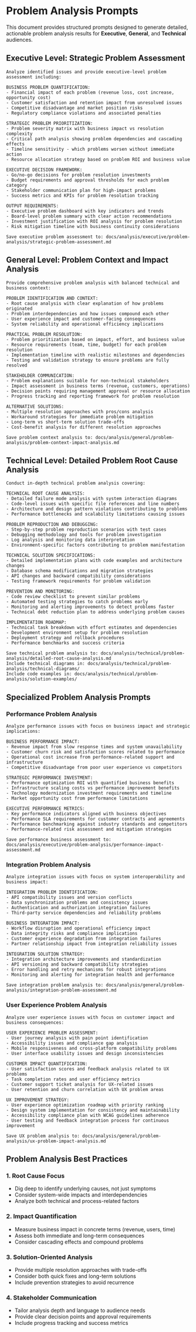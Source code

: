 # Problem Analysis Prompts

This document provides structured prompts designed to generate detailed, actionable problem analysis results for **Executive**, **General**, and **Technical** audiences.

## Executive Level: Strategic Problem Assessment
```
Analyze identified issues and provide executive-level problem assessment including:

BUSINESS PROBLEM QUANTIFICATION:
- Financial impact of each problem (revenue loss, cost increase, opportunity cost)
- Customer satisfaction and retention impact from unresolved issues
- Competitive disadvantage and market position risks
- Regulatory compliance violations and associated penalties

STRATEGIC PROBLEM PRIORITIZATION:
- Problem severity matrix with business impact vs resolution complexity
- Critical path analysis showing problem dependencies and cascading effects
- Timeline sensitivity - which problems worsen without immediate action
- Resource allocation strategy based on problem ROI and business value

EXECUTIVE DECISION FRAMEWORK:
- Go/no-go decisions for problem resolution investments
- Budget requirements and approval thresholds for each problem category
- Stakeholder communication plan for high-impact problems
- Success metrics and KPIs for problem resolution tracking

OUTPUT REQUIREMENTS:
- Executive problem dashboard with key indicators and trends
- Board-level problem summary with clear action recommendations
- Investment justification with ROI analysis for problem resolution
- Risk mitigation timeline with business continuity considerations

Save executive problem assessment to: docs/analysis/executive/problem-analysis/strategic-problem-assessment.md
```

## General Level: Problem Context and Impact Analysis
```
Provide comprehensive problem analysis with balanced technical and business context:

PROBLEM IDENTIFICATION AND CONTEXT:
- Root cause analysis with clear explanation of how problems originated
- Problem interdependencies and how issues compound each other
- User experience impact and customer-facing consequences
- System reliability and operational efficiency implications

PRACTICAL PROBLEM RESOLUTION:
- Problem prioritization based on impact, effort, and business value
- Resource requirements (team, time, budget) for each problem resolution
- Implementation timeline with realistic milestones and dependencies
- Testing and validation strategy to ensure problems are fully resolved

STAKEHOLDER COMMUNICATION:
- Problem explanations suitable for non-technical stakeholders
- Impact assessment in business terms (revenue, customers, operations)
- Decision points requiring management approval or resource allocation
- Progress tracking and reporting framework for problem resolution

ALTERNATIVE SOLUTIONS:
- Multiple resolution approaches with pros/cons analysis
- Workaround strategies for immediate problem mitigation
- Long-term vs short-term solution trade-offs
- Cost-benefit analysis for different resolution approaches

Save problem context analysis to: docs/analysis/general/problem-analysis/problem-context-impact-analysis.md
```

## Technical Level: Detailed Problem Root Cause Analysis
```
Conduct in-depth technical problem analysis covering:

TECHNICAL ROOT CAUSE ANALYSIS:
- Detailed failure mode analysis with system interaction diagrams
- Code-level issues with specific file references and line numbers
- Architecture and design pattern violations contributing to problems
- Performance bottlenecks and scalability limitations causing issues

PROBLEM REPRODUCTION AND DEBUGGING:
- Step-by-step problem reproduction scenarios with test cases
- Debugging methodology and tools for problem investigation
- Log analysis and monitoring data interpretation
- Environment-specific factors contributing to problem manifestation

TECHNICAL SOLUTION SPECIFICATIONS:
- Detailed implementation plans with code examples and architecture changes
- Database schema modifications and migration strategies
- API changes and backward compatibility considerations
- Testing framework requirements for problem validation

PREVENTION AND MONITORING:
- Code review checklist to prevent similar problems
- Automated testing strategies to catch problems early
- Monitoring and alerting improvements to detect problems faster
- Technical debt reduction plan to address underlying problem causes

IMPLEMENTATION ROADMAP:
- Technical task breakdown with effort estimates and dependencies
- Development environment setup for problem resolution
- Deployment strategy and rollback procedures
- Performance benchmarks and success criteria

Save technical problem analysis to: docs/analysis/technical/problem-analysis/detailed-root-cause-analysis.md
Include technical diagrams in: docs/analysis/technical/problem-analysis/technical-diagrams/
Include code examples in: docs/analysis/technical/problem-analysis/solution-examples/
```

## Specialized Problem Analysis Prompts

### Performance Problem Analysis
```
Analyze performance issues with focus on business impact and strategic implications:

BUSINESS PERFORMANCE IMPACT:
- Revenue impact from slow response times and system unavailability
- Customer churn risk and satisfaction scores related to performance
- Operational cost increase from performance-related support and infrastructure
- Competitive disadvantage from poor user experience vs competitors

STRATEGIC PERFORMANCE INVESTMENT:
- Performance optimization ROI with quantified business benefits
- Infrastructure scaling costs vs performance improvement benefits
- Technology modernization investment requirements and timeline
- Market opportunity cost from performance limitations

EXECUTIVE PERFORMANCE METRICS:
- Key performance indicators aligned with business objectives
- Performance SLA requirements for customer contracts and agreements
- Performance benchmarking against industry standards and competitors
- Performance-related risk assessment and mitigation strategies

Save performance business assessment to: docs/analysis/executive/problem-analysis/performance-impact-assessment.md
```

### Integration Problem Analysis
```
Analyze integration issues with focus on system interoperability and business impact:

INTEGRATION PROBLEM IDENTIFICATION:
- API compatibility issues and version conflicts
- Data synchronization problems and consistency issues
- Authentication and authorization integration failures
- Third-party service dependencies and reliability problems

BUSINESS INTEGRATION IMPACT:
- Workflow disruption and operational efficiency impact
- Data integrity risks and compliance implications
- Customer experience degradation from integration failures
- Partner relationship impact from integration reliability issues

INTEGRATION SOLUTION STRATEGY:
- Integration architecture improvements and standardization
- API versioning and backward compatibility strategies
- Error handling and retry mechanisms for robust integrations
- Monitoring and alerting for integration health and performance

Save integration problem analysis to: docs/analysis/general/problem-analysis/integration-problem-assessment.md
```

### User Experience Problem Analysis
```
Analyze user experience issues with focus on customer impact and business consequences:

USER EXPERIENCE PROBLEM ASSESSMENT:
- User journey analysis with pain point identification
- Accessibility issues and compliance gap analysis
- Mobile responsiveness and cross-platform compatibility problems
- User interface usability issues and design inconsistencies

CUSTOMER IMPACT QUANTIFICATION:
- User satisfaction scores and feedback analysis related to UX problems
- Task completion rates and user efficiency metrics
- Customer support ticket analysis for UX-related issues
- User retention and churn correlation with UX problem areas

UX IMPROVEMENT STRATEGY:
- User experience optimization roadmap with priority ranking
- Design system implementation for consistency and maintainability
- Accessibility compliance plan with WCAG guidelines adherence
- User testing and feedback integration process for continuous improvement

Save UX problem analysis to: docs/analysis/general/problem-analysis/ux-problem-impact-analysis.md
```

## Problem Analysis Best Practices

### 1. **Root Cause Focus**
- Dig deep to identify underlying causes, not just symptoms
- Consider system-wide impacts and interdependencies
- Analyze both technical and process-related factors

### 2. **Impact Quantification**
- Measure business impact in concrete terms (revenue, users, time)
- Assess both immediate and long-term consequences
- Consider cascading effects and compound problems

### 3. **Solution-Oriented Analysis**
- Provide multiple resolution approaches with trade-offs
- Consider both quick fixes and long-term solutions
- Include prevention strategies to avoid recurrence

### 4. **Stakeholder Communication**
- Tailor analysis depth and language to audience needs
- Provide clear decision points and approval requirements
- Include progress tracking and success metrics